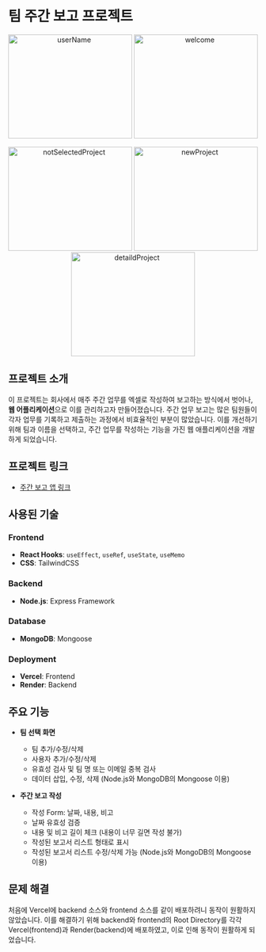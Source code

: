 # 팀 주간 보고 프로젝트
<p align="center">
  <img src="https://github.com/user-attachments/assets/af8b5999-0c3f-4eaf-a9b8-290bb4fcdbc0" alt="userName" width="250" height="210"/>
  <img src="https://github.com/user-attachments/assets/0606ae7a-2181-4a43-bf6e-07b5792d4426" alt="welcome" width="250" height="210"/>
</p>

<p align="center">
  <img src="https://github.com/user-attachments/assets/7bf8cc75-b6f6-47ff-b4bc-9993d092b720" alt="notSelectedProject" width="250" height="210"/>
  <img src="https://github.com/user-attachments/assets/dd53ab67-3a2d-4aee-a414-03585878284a" alt="newProject" width="250" height="210"/>
  <img src="https://github.com/user-attachments/assets/6bce57f1-92eb-4ea2-b6cc-1bfc6860e2d7" alt="detaildProject" width="250" height="210"/>
</p>

## 프로젝트 소개
이 프로젝트는 회사에서 매주 주간 업무를 엑셀로 작성하여 보고하는 방식에서 벗어나, **웹 어플리케이션**으로 이를 관리하고자 만들어졌습니다. 주간 업무 보고는 많은 팀원들이 각자 업무를 기록하고 제출하는 과정에서 비효율적인 부분이 많았습니다. 이를 개선하기 위해 팀과 이름을 선택하고, 주간 업무를 작성하는 기능을 가진 웹 애플리케이션을 개발하게 되었습니다.

## 프로젝트 링크
- [주간 보고 앱 링크](https://weekly-project-app.vercel.app/)

## 사용된 기술
### Frontend
- **React Hooks**: `useEffect`, `useRef`, `useState`, `useMemo`
- **CSS**: TailwindCSS

### Backend
- **Node.js**: Express Framework

### Database
- **MongoDB**: Mongoose

### Deployment
- **Vercel**: Frontend
- **Render**: Backend

## 주요 기능
- **팀 선택 화면**
  - 팀 추가/수정/삭제
  - 사용자 추가/수정/삭제
  - 유효성 검사 및 팀 명 또는 이메일 중복 검사
  - 데이터 삽입, 수정, 삭제 (Node.js와 MongoDB의 Mongoose 이용)

- **주간 보고 작성**
  - 작성 Form: 날짜, 내용, 비고
  - 날짜 유효성 검증
  - 내용 및 비고 길이 체크 (내용이 너무 길면 작성 불가)
  - 작성된 보고서 리스트 형태로 표시
  - 작성된 보고서 리스트 수정/삭제 가능 (Node.js와 MongoDB의 Mongoose 이용)

## 문제 해결
처음에 Vercel에 backend 소스와 frontend 소스를 같이 배포하려니 동작이 원활하지 않았습니다. 이를 해결하기 위해 backend와 frontend의 Root Directory를 각각 Vercel(frontend)과 Render(backend)에 배포하였고, 이로 인해 동작이 원활하게 되었습니다.
